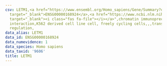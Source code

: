 ```yaml
---
csv: LETM1,<a href="https://www.ensembl.org/Homo_sapiens/Gene/Summary?db=core;g=ENSG00000168924"
  target="_blank">ENSG00000168924</a>,<a href="https://www.ncbi.nlm.nih.gov/pubmed/23959860"
  target="_blank"><i class="fas fa-file"></i></a>",chromatin immunoprecipitation assay,direct
  interaction,K562 derived cell line cell, freely cycling cells,,,transcriptional
  regulation,
data_alias: LETM1
data_id: ENSG00000168924
data_numevidence: 1
data_species: Homo sapiens
data_taxid: '9606'
title: LETM1
---
```

